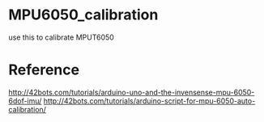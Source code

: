 # MPU6050_calibration
  use this to calibrate MPUT6050

# Reference
http://42bots.com/tutorials/arduino-uno-and-the-invensense-mpu-6050-6dof-imu/
http://42bots.com/tutorials/arduino-script-for-mpu-6050-auto-calibration/
